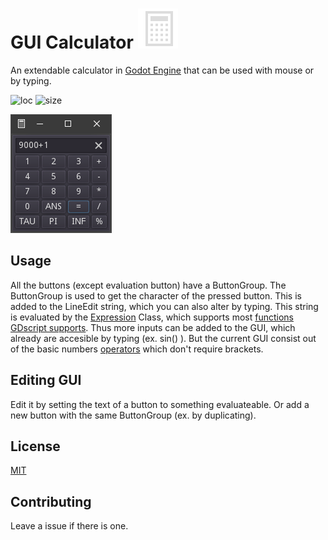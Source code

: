 # GUI Calculator ![icon](https://raw.githubusercontent.com/boukew99/gui_calculator/main/addons/calculator/icon.png)
An extendable calculator in [Godot Engine](https://godotengine.org) that can be used with mouse or by typing.

![loc](https://img.shields.io/tokei/lines/github/boukew99/gui_calculator) ![size](https://img.shields.io/github/repo-size/boukew99/gui_calculator) 

![screenshot](https://raw.githubusercontent.com/boukew99/gui_calculator/main/screenshot/Screenshot%202022-02-28%20130917.png)

## Usage
All the buttons (except evaluation button) have a ButtonGroup. The ButtonGroup is used to get the character of the pressed button. This is added to the LineEdit string, which you can also alter by typing. This string is evaluated by the [Expression](https://docs.godotengine.org/en/stable/classes/class_expression.html?highlight=expression) Class, which supports most [functions GDscript supports](https://docs.godotengine.org/en/stable/classes/class_%40gdscript.html). Thus more inputs can be added to the GUI, which already are accesible by typing (ex. sin() ). But the current GUI consist out of the basic numbers [operators](https://docs.godotengine.org/en/stable/tutorials/scripting/gdscript/gdscript_basics.html#operators) which don't require brackets.


## Editing GUI
Edit it by setting the text of a button to something evaluateable. Or add a new button with the same ButtonGroup (ex. by duplicating). 

## License
[MIT](LICENSE)

## Contributing
Leave a issue if there is one.
